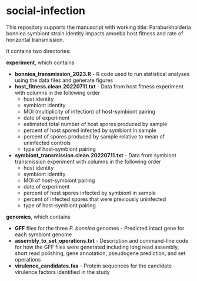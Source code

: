 # social-infection

This repository supports the manuscript with working title: Paraburkholderia bonniea symbiont strain identity impacts amoeba host fitness and rate of horizontal transmission.

It contains two directories:

**experiment**, which contains
*   **bonniea_transmission_2023.R** - R code used to run statistical analyses using the data files and generate figures
*   **host_fitness.clean.20220711.txt** - Data from host fitness experiment with columns in the following order
    *   host identity
    *   symbiont identity
    *   MOI (multiplicity of infection) of host-symbiont pairing
    *   date of experiment
    *   estimated total number of host spores produced by sample
    *   percent of host spored infected by symbiont in sample
    *   percent of spores produced by sample relative to mean of uninfected controls
    *   type of host-symbiont pairing
*   **symbiont_transmission.clean.20220711.txt** - Data from symbiont transmission experiment with columns in the following order
    *   host identity
    *   symbiont identity
    *   MOI of host-symbiont pairing
    *   date of experiment
    *   percent of host spores infected by symbiont in sample
    *   percent of infected spores that were previously uninfected
    *   type of host-symbiont pairing

**genomics**, which contains
*   **GFF** files for the three *P. bonniea* genomes - Predicted intact gene for each symbiont genome
*   **assembly_to_set_operations.txt** - Description and command-line code for how the GFF files were generated including long read assembly, short read polishing, gene annotation, pseudogene prediction, and set operations
*   **virulence_candidates.faa** - Protein sequences for the candidate virulence factors identified in the study
